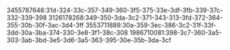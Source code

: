 3455787648:31d-324-33c-357-349-360-3f5-375-33e-3df-3fb-339-37c-332-339-398
3126178268:349-350-3da-3c2-371-343-313-3fd-372-364-355-30b-30f-3ac-3d4-3ff
3553711889:30a-359-3ec-386-3c2-31f-33f-3dd-30a-3ba-374-330-3e8-3f1-38c-308
1986710081:398-3c7-360-3a5-303-3ab-3bd-3e5-3d6-3a5-363-395-30e-35b-3da-3cf




